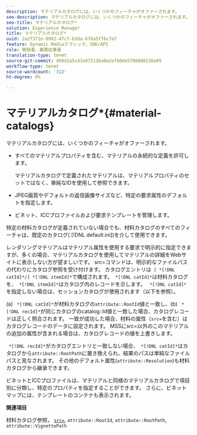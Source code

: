 ```yaml
---
description: マテリアルカタログには、いくつかのフィーチャがオファーされます。
seo-description: マテリアルカタログには、いくつかのフィーチャがオファーされます。
seo-title: マテリアルカタログ*
solution: Experience Manager
title: マテリアルカタログ*
uuid: 2a2f371e-0982-47c7-b3da-678a5ff6c7a7
feature: Dynamic Mediaクラシック，SDK/API
role: 開発者、業務従事者
translation-type: tm+mt
source-git-commit: 469d1a5c43a972116a8a2efb0de5708800130a99
workflow-type: tm+mt
source-wordcount: '312'
ht-degree: 0%

---
```



# マテリアルカタログ*{#material-catalogs}

マテリアルカタログには、いくつかのフィーチャがオファーされます。

* すべてのマテリアルプロパティを含む、マテリアルの永続的な定義を許可します。

   マテリアルカタログで定義されたマテリアルは、マテリアルプロパティのセットではなく、単純なIDを使用して参照できます。
* JPEG画質やデフォルトの返信画像サイズなど、特定の要求属性のデフォルトを指定します。
* ビネット、ICCプロファイルおよび要求テンプレートを管理します。

特定の材料カタログが定義されていない場合でも、材料カタログのすべてのフィーチャは、既定のカタログ( [!DNL default.ini])を介して使用できます。

レンダリングマテリアルはマテリアル属性を使用する要求で明示的に指定できますが、多くの場合、マテリアルカタログを使用してマテリアルの詳細をWebサイトに表示しない方が望ましいです。 src=コマンドは、明示的なファイルパスの代わりにカタログ参照を受け付けます。 カタログエントリは` [ *[!DNL catId]*/] *[!DNL itemId]*`で構成されます。` *[!DNL catId]*`は材料カタログを、` *[!DNL itemId]*`はカタログ内のレコードを示します。 ` *[!DNL catId]*`を指定しない場合は、セッションカタログが使用されます（以下を参照）。

(a) ` *[!DNL catId]*`が材料カタログの`attribute::RootId`値と一致し、(b) ` *[!DNL recId]*`が同じカタログのcatalog::Id値と一致した場合、カタログレコードは正しく照合されます。 一致が成功した場合、材料の属性（`src=`を含む）はカタログレコードのデータに設定されます。 MSSにsrc=以外のこのマテリアルの追加の属性が含まれる場合は、カタログレコードの値を上書きします。

` *[!DNL recId]*`がカタログエントリと一致しない場合、` *[!DNL catId]*`はカタログから`attribute::RootPath`に置き換えられ、結果のパスは単純なファイルパスと見なされます。 その他のデフォルト属性(`attribute::Resolution`)も材料カタログから継承できます。

ビネットとICCプロファイルは、マテリアルと同様のマテリアルカタログで項目別に分類し、特定のプロパティを指定することができます。 さらに、ビネットマップには、テンプレートのコンテナも表示されます。

**関連項目**

材料カタログ参照， [ `src=`](../../../../../../ir-api/http-protocol/image-rendering-api-ref/c-ir-http-protocol-ref/c-ir-http-protocol-command-reference/r-ir-src.md#reference-62c98abad22149d68d405ed6aaff8272), `attribute::RootId`, `attribute::RootPath`, `attribute::VignettePath`
